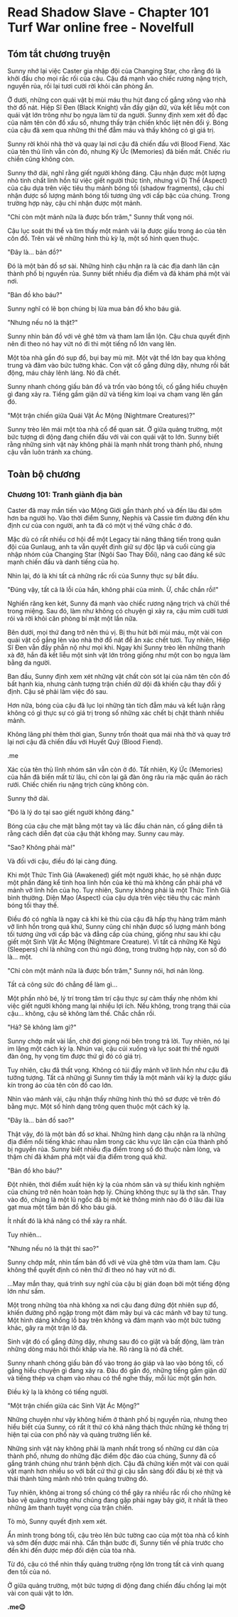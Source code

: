 # Read Shadow Slave - Chapter 101 Turf War online free - Novelfull

## Tóm tắt chương truyện

Sunny nhớ lại việc Caster gia nhập đội của Changing Star, cho rằng đó là khởi đầu cho mọi rắc rối của cậu. Cậu đá mạnh vào chiếc rương nặng trịch, nguyền rủa, rồi lại tươi cười rời khỏi căn phòng ẩn.

Ở dưới, những con quái vật bị mùi máu thu hút đang cố gắng xông vào nhà thờ đổ nát. Hiệp Sĩ Đen (Black Knight) vẫn đầy giận dữ, vừa kết liễu một con quái vật lớn trông như bọ ngựa làm từ da người. Sunny định xem xét đồ đạc của năm tên côn đồ xấu số, nhưng thấy trận chiến khốc liệt nên đổi ý. Bóng của cậu đã xem qua những thi thể đẫm máu và thấy không có gì giá trị.

Sunny rời khỏi nhà thờ và quay lại nơi cậu đã chiến đấu với Blood Fiend. Xác của tên thủ lĩnh vẫn còn đó, nhưng Ký Ức (Memories) đã biến mất. Chiếc rìu chiến cũng không còn.

Sunny thở dài, nghĩ rằng giết người không đáng. Cậu nhận được một lượng nhỏ tinh chất linh hồn từ việc giết người thức tỉnh, nhưng vì Dị Thể (Aspect) của cậu dựa trên việc tiêu thụ mảnh bóng tối (shadow fragments), cậu chỉ nhận được số lượng mảnh bóng tối tương ứng với cấp bậc của chúng. Trong trường hợp này, cậu chỉ nhận được một mảnh.

"Chỉ còn một mảnh nữa là được bốn trăm," Sunny thất vọng nói.

Cậu lục soát thi thể và tìm thấy một mảnh vải lạ được giấu trong áo của tên côn đồ. Trên vải vẽ những hình thù kỳ lạ, một số hình quen thuộc.

"Đây là... bản đồ?"

Đó là một bản đồ sơ sài. Những hình cậu nhận ra là các địa danh lân cận thành phố bị nguyền rủa. Sunny biết nhiều địa điểm và đã khám phá một vài nơi.

"Bản đồ kho báu?"

Sunny nghĩ có lẽ bọn chúng bị lừa mua bản đồ kho báu giả.

"Nhưng nếu nó là thật?"

Sunny nhìn bản đồ với vẻ ghê tởm và tham lam lẫn lộn. Cậu chưa quyết định nên đi theo nó hay vứt nó đi thì một tiếng nổ lớn vang lên.

Một tòa nhà gần đó sụp đổ, bụi bay mù mịt. Một vật thể lớn bay qua không trung và đâm vào bức tường khác. Con vật cố gắng đứng dậy, nhưng rồi bất động, máu chảy lênh láng. Nó đã chết.

Sunny nhanh chóng giấu bản đồ và trốn vào bóng tối, cố gắng hiểu chuyện gì đang xảy ra. Tiếng gầm giận dữ và tiếng kim loại va chạm vang lên gần đó.

"Một trận chiến giữa Quái Vật Ác Mộng (Nightmare Creatures)?"

Sunny trèo lên mái một tòa nhà cổ để quan sát. Ở giữa quảng trường, một bức tượng di động đang chiến đấu với vài con quái vật to lớn. Sunny biết rằng những sinh vật này không phải là mạnh nhất trong thành phố, nhưng cậu vẫn luôn tránh xa chúng.

## Toàn bộ chương

### Chương 101: Tranh giành địa bàn

 Caster đã may mắn tiến vào Mộng Giới gần thành phố và đến lâu đài sớm hơn ba người họ. Vào thời điểm Sunny, Nephis và Cassie tìm đường đến khu định cư của con người, anh ta đã có một vị thế vững chắc ở đó.

 Mặc dù có rất nhiều cơ hội để một Legacy tài năng thăng tiến trong quân đội của Gunlaug, anh ta vẫn quyết định giữ sự độc lập và cuối cùng gia nhập nhóm của Changing Star (Ngôi Sao Thay Đổi), nâng cao đáng kể sức mạnh chiến đấu và danh tiếng của họ.

 Nhìn lại, đó là khi tất cả những rắc rối của Sunny thực sự bắt đầu.

 "Đúng vậy, tất cả là lỗi của hắn, không phải của mình. Ừ, chắc chắn rồi!"

 Nghiến răng ken két, Sunny đá mạnh vào chiếc rương nặng trịch và chửi thề trong miệng. Sau đó, làm như không có chuyện gì xảy ra, cậu mỉm cười tươi rói và rời khỏi căn phòng bí mật một lần nữa.

 Bên dưới, mọi thứ đang trở nên thú vị. Bị thu hút bởi mùi máu, một vài con quái vật cố gắng lẻn vào nhà thờ đổ nát để ăn xác chết tươi. Tuy nhiên, Hiệp Sĩ Đen vẫn đầy phẫn nộ như mọi khi. Ngay khi Sunny trèo lên những thanh xà đỡ, hắn đã kết liễu một sinh vật lớn trông giống như một con bọ ngựa làm bằng da người.

 Ban đầu, Sunny định xem xét những vật chất còn sót lại của năm tên côn đồ bất hạnh kia, nhưng cảnh tượng trận chiến dữ dội đã khiến cậu thay đổi ý định. Cậu sẽ phải làm việc đó sau.

 Hơn nữa, bóng của cậu đã lục lọi những tàn tích đẫm máu và kết luận rằng không có gì thực sự có giá trị trong số những xác chết bị chặt thành nhiều mảnh.

 Không lãng phí thêm thời gian, Sunny trốn thoát qua mái nhà thờ và quay trở lại nơi cậu đã chiến đấu với Huyết Quỷ (Blood Fiend).

.me

 Xác của tên thủ lĩnh nhóm săn vẫn còn ở đó. Tất nhiên, Ký Ức (Memories) của hắn đã biến mất từ lâu, chỉ còn lại gã đàn ông râu ria mặc quần áo rách rưới. Chiếc chiến rìu nặng trịch cũng không còn.

 Sunny thở dài.

 "Đó là lý do tại sao giết người không đáng."

 Bóng của cậu che mặt bằng một tay và lắc đầu chán nản, cố gắng diễn tả rằng cách diễn đạt của cậu thật không may. Sunny cau mày.

 "Sao? Không phải mà!"

 Và đối với cậu, điều đó lại càng đúng.

 Khi một Thức Tỉnh Giả (Awakened) giết một người khác, họ sẽ nhận được một phần đáng kể tinh hoa linh hồn của kẻ thù mà không cần phải phá vỡ mảnh vỡ linh hồn của họ. Tuy nhiên, Sunny không phải là một Thức Tỉnh Giả bình thường. Diện Mạo (Aspect) của cậu dựa trên việc tiêu thụ các mảnh bóng tối thay thế.

 Điều đó có nghĩa là ngay cả khi kẻ thù của cậu đã hấp thụ hàng trăm mảnh vỡ linh hồn trong quá khứ, Sunny cũng chỉ nhận được số lượng mảnh bóng tối tương ứng với cấp bậc và đẳng cấp của chúng, giống như sau khi cậu giết một Sinh Vật Ác Mộng (Nightmare Creature). Vì tất cả những Kẻ Ngủ (Sleepers) chỉ là những con thú ngủ đông, trong trường hợp này, con số đó là… một.

 "Chỉ còn một mảnh nữa là được bốn trăm," Sunny nói, hơi nản lòng.

 Tất cả công sức đó chẳng để làm gì…

 Một phần nhỏ bé, lý trí trong tâm trí cậu thực sự cảm thấy nhẹ nhõm khi việc giết người không mang lại nhiều lợi ích. Nếu không, trong trạng thái của cậu… không, cậu sẽ không làm thế. Chắc chắn rồi.

 "Hả? Sẽ không làm gì?"

 Sunny chớp mắt vài lần, chờ đợi giọng nói bên trong trả lời. Tuy nhiên, nó lại im lặng một cách kỳ lạ. Nhún vai, cậu cúi xuống và lục soát thi thể người đàn ông, hy vọng tìm được thứ gì đó có giá trị.

 Tuy nhiên, cậu đã thất vọng. Không có túi đầy mảnh vỡ linh hồn như cậu đã tưởng tượng. Tất cả những gì Sunny tìm thấy là một mảnh vải kỳ lạ được giấu kín trong áo của tên côn đồ cao lớn.

 Nhìn vào mảnh vải, cậu nhận thấy những hình thù thô sơ được vẽ trên đó bằng mực. Một số hình dạng trông quen thuộc một cách kỳ lạ.

 "Đây là… bản đồ sao?"

 Thật vậy, đó là một bản đồ sơ khai. Những hình dạng cậu nhận ra là những địa điểm nổi tiếng khác nhau nằm trong các khu vực lân cận của thành phố bị nguyền rủa. Sunny biết nhiều địa điểm trong số đó thuộc nằm lòng, và thậm chí đã khám phá một vài địa điểm trong quá khứ.

 "Bản đồ kho báu?"

 Đột nhiên, thời điểm xuất hiện kỳ lạ của nhóm săn và sự thiếu kinh nghiệm của chúng trở nên hoàn toàn hợp lý. Chúng không thực sự là thợ săn. Thay vào đó, chúng là một lũ ngốc đã bị một kẻ thông minh nào đó ở lâu đài lừa gạt mua một tấm bản đồ kho báu giả.

 Ít nhất đó là khả năng có thể xảy ra nhất.

 Tuy nhiên…

 "Nhưng nếu nó là thật thì sao?"

 Sunny chớp mắt, nhìn tấm bản đồ với vẻ vừa ghê tởm vừa tham lam. Cậu không thể quyết định có nên thử đi theo nó hay vứt nó đi.

 …May mắn thay, quá trình suy nghĩ của cậu bị gián đoạn bởi một tiếng động lớn như sấm.

 Một trong những tòa nhà không xa nơi cậu đang đứng đột nhiên sụp đổ, khiến đường phố ngập trong một đám mây bụi và các mảnh vỡ bay tứ tung. Một hình dáng khổng lồ bay trên không và đâm mạnh vào một bức tường khác, gây ra một trận lở đá.

 Sinh vật đó cố gắng đứng dậy, nhưng sau đó co giật và bất động, làm tràn những dòng máu hôi thối khắp vỉa hè. Rõ ràng là nó đã chết.

 Sunny nhanh chóng giấu bản đồ vào trong áo giáp và lao vào bóng tối, cố gắng hiểu chuyện gì đang xảy ra. Đâu đó gần đó, những tiếng gầm giận dữ và tiếng thép va chạm vào nhau có thể nghe thấy, mỗi lúc một gần hơn.

 Điều kỳ lạ là không có tiếng người.

 "Một trận chiến giữa các Sinh Vật Ác Mộng?"

 Những chuyện như vậy không hiếm ở thành phố bị nguyền rủa, nhưng theo hiểu biết của Sunny, có rất ít thứ có khả năng thách thức những kẻ thống trị hiện tại của con phố này và quảng trường liền kề.

 Những sinh vật này không phải là mạnh nhất trong số những cư dân của thành phố, nhưng do những đặc điểm độc đáo của chúng, Sunny đã cố gắng tránh chúng như tránh bệnh dịch. Cậu đã chứng kiến một vài con quái vật mạnh hơn nhiều so với bất cứ thứ gì cậu sẵn sàng đối đầu bị xẻ thịt và thái thành từng mảnh nhỏ trên quảng trường đó.

 Tuy nhiên, không ai trong số chúng có thể gây ra nhiều rắc rối cho những kẻ bảo vệ quảng trường như chúng đang gặp phải ngay bây giờ, ít nhất là theo những âm thanh tuyệt vọng của trận chiến.

 Tò mò, Sunny quyết định xem xét.

 Ẩn mình trong bóng tối, cậu trèo lên bức tường cao của một tòa nhà cổ kính và sớm đến được mái nhà. Cẩn thận bước đi, Sunny tiến về phía trước cho đến khi đến được mép đối diện của tòa nhà.

 Từ đó, cậu có thể nhìn thấy quảng trường rộng lớn trong tất cả vinh quang đen tối của nó.

 Ở giữa quảng trường, một bức tượng di động đang chiến đấu chống lại một vài con quái vật to lớn.

**.me😉**